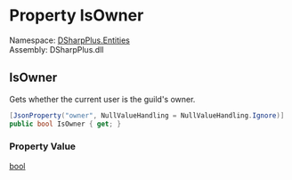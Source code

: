 # Property IsOwner

Namespace: [DSharpPlus.Entities](DSharpPlus.Entities.md)  
Assembly: DSharpPlus.dll

## <a id="DSharpPlus_Entities_DiscordGuild_IsOwner"></a>IsOwner

Gets whether the current user is the guild's owner.

```csharp
[JsonProperty("owner", NullValueHandling = NullValueHandling.Ignore)]
public bool IsOwner { get; }
```

### Property Value

[bool](https://learn.microsoft.com/dotnet/api/system.boolean)

